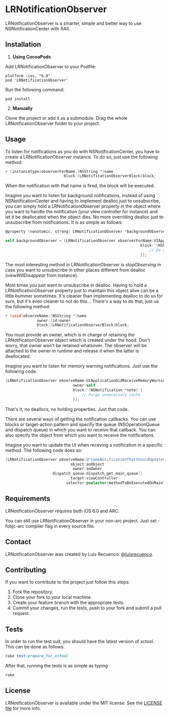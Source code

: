 LRNotificationObserver
======================
LRNotificationObserver is a smarter, simple and better way to use NSNotificationCenter with RAII.

## Installation

1. **Using CocoaPods**

  Add LRNotificationObserver to your Podfile:

  ```
  platform :ios, "6.0"
  pod 'LRNotificationObserver' 
  ```

  Run the following command:
  
  ```
  pod install
  ```

2. **Manually**

  Clone the project or add it as a submodule. Drag the whole LRNotificationObserver folder to your project.
  
## Usage

To listen for notifications as you do with NSNotificationCenter, you have to create a LRNotificationObserver instance. To do so, just use the following method:

```objective-c
+ (instancetype)observerForName:(NSString *)name
                          block:(LRNotificationObserverBlock)block;
```

When the notification with that name is fired, the block will be executed.

Imagine you want to listen for background notifications, instead of using NSNotificationCenter and having to implement dealloc just to unsubscribe, you can simply hold a LRNotificationObserver property in the object where you want to handle the notification (your view controller for instance) and let it be deallocated when the object dies. No more overriding dealloc just to unsubscribe from notifications. It is as simple as follows:

```objective-c
@property (nonatomic, strong) LRNotificationObserver *backgroundObserver;

self.backgroundObserver = [LRNotificationObserver observerForName:UIApplicationDidEnterBackgroundNotification
                                                            block:^(NSNotification *note) {
                                                                // Do appropriate background task
                                                            }];
```

The most interesting method in LRNotificationObserver is *stopObserving* in case you want to unsubscribe in other places different from dealloc (*viewWillDisappear* from instance).

Most times you just want to unsubscribe in dealloc. Having to hold a LRNotificationObserver property just to maintain this object alive can be a little bummer sometimes. It's cleaner than implementing dealloc to do so for sure, but it's even cleaner to not do this... There's a way to do that, just us the following method:

```objective-c
+ (void)observeName:(NSString *)name
              owner:(id)owner
              block:(LRNotificationObserverBlock)block;
```

You must provide an owner, which is in charge of retaining the LRNotificationObserver object which is created under the hood. Don't worry, that owner won't be retained whatsover. The observer will be attached to the owner in runtime and release it when the latter is deallocated. 

Imagine you want to listen for memory warning notifications. Just use the following code.

```objective-c
[LRNotificationObserver observeName:UIApplicationDidReceiveMemoryWarningNotification
                              owner:self
                              block:^(NSNotification *note) {
                                  // Purge unnecessary cache
                              }];
```

That's it, no deallocs, no holding properties. Just that code.

There are several ways of getting the notification callbacks. You can use blocks or target-action pattern and specify the queue (NSOperationQueue and dispatch queue) in which you want to receive that callback. You can also specify the object from which you want to receive the notificaitons.

Imagine you want to update the UI when receving a notification in a specific method. The following code does so:

```objective-c
[LRNotificationObserver observeName:@"someNotificationThatShouldUpdateUI"
                             object:anObject
                              owner:anOwner
                     dispatch_queue:dispatch_get_main_queue()
                             target:viewController
                           selector:@selector(methodToBeExecutedOnMainThread)];
```

## Requirements

LRNotificationObserver requires both iOS 6.0 and ARC.

You can still use LRNotificationObserver in your non-arc project. Just set -fobjc-arc compiler flag in every source file.

## Contact

LRNotificationObserver was created by Luis Recuenco: [@luisrecuenco](https://twitter.com/luisrecuenco).

## Contributing

If you want to contribute to the project just follow this steps:

1. Fork the repository.
2. Clone your fork to your local machine.
3. Create your feature branch with the appropriate tests.
4. Commit your changes, run the tests, push to your fork and submit a pull request.

## Tests

In order to run the test suit, you should have the latest version of xctool. This can be done as follows:

```ruby
rake test:prepare_for_xctool
```

After that, running the tests is as simple as typing

```ruby
rake
```

## License

LRNotificationObserver is available under the MIT license. See the [LICENSE file](https://github.com/luisrecuenco/LRNotificationObserver/blob/master/LICENSE) for more info.




